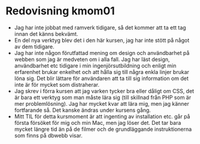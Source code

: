 ---
---
Redovisning kmom01
=========================

- Jag har inte jobbat med ramverk tidigare, så det kommer att ta ett tag innan det känns bekvämt.
- En del nya verktyg blev det i den här kursen, jag har inte stött på något av dem tidigare. 
- Jag har inte någon förutfattad mening om design och användbarhet på webben som jag är medveten om i alla fall. Jag har läst design, användbarhet etc tidigare i min ingenjörsutbildning och enligt min erfarenhet brukar enkelhet och att hålla sig till några enkla linjer brukar löna sig. Det blir lättare för användaren att ta till sig information om det inte är för mycket som distraherar. 
- Jag skrev i förra kursen att jag varken tycker bra eller dåligt om CSS, det är bara ett verktyg som man måste lära sig (till skillnad från PHP som är mer problemlösning). Jag har mycket kvar att lära mig, men jag känner fortfarande så. Det kanske ändras under kursens gång.
- Mitt TIL för detta kursmoment är att ingenting av installation etc. går på första försöket för mig och min Mac, men jag löser det. Det tar bara mycket längre tid än på de filmer och de grundläggande instruktionerna som finns på dbwebb visar. 